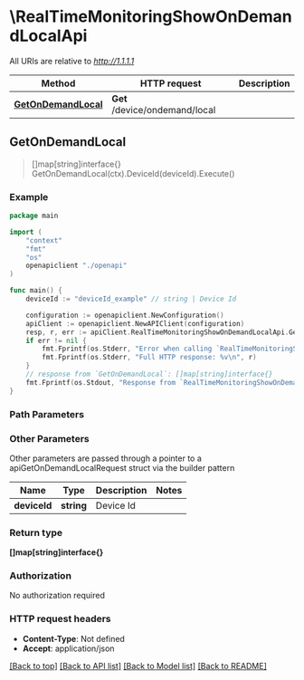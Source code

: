 # \RealTimeMonitoringShowOnDemandLocalApi

All URIs are relative to *http://1.1.1.1*

Method | HTTP request | Description
------------- | ------------- | -------------
[**GetOnDemandLocal**](RealTimeMonitoringShowOnDemandLocalApi.md#GetOnDemandLocal) | **Get** /device/ondemand/local | 



## GetOnDemandLocal

> []map[string]interface{} GetOnDemandLocal(ctx).DeviceId(deviceId).Execute()





### Example

```go
package main

import (
    "context"
    "fmt"
    "os"
    openapiclient "./openapi"
)

func main() {
    deviceId := "deviceId_example" // string | Device Id

    configuration := openapiclient.NewConfiguration()
    apiClient := openapiclient.NewAPIClient(configuration)
    resp, r, err := apiClient.RealTimeMonitoringShowOnDemandLocalApi.GetOnDemandLocal(context.Background()).DeviceId(deviceId).Execute()
    if err != nil {
        fmt.Fprintf(os.Stderr, "Error when calling `RealTimeMonitoringShowOnDemandLocalApi.GetOnDemandLocal``: %v\n", err)
        fmt.Fprintf(os.Stderr, "Full HTTP response: %v\n", r)
    }
    // response from `GetOnDemandLocal`: []map[string]interface{}
    fmt.Fprintf(os.Stdout, "Response from `RealTimeMonitoringShowOnDemandLocalApi.GetOnDemandLocal`: %v\n", resp)
}
```

### Path Parameters



### Other Parameters

Other parameters are passed through a pointer to a apiGetOnDemandLocalRequest struct via the builder pattern


Name | Type | Description  | Notes
------------- | ------------- | ------------- | -------------
 **deviceId** | **string** | Device Id | 

### Return type

**[]map[string]interface{}**

### Authorization

No authorization required

### HTTP request headers

- **Content-Type**: Not defined
- **Accept**: application/json

[[Back to top]](#) [[Back to API list]](../README.md#documentation-for-api-endpoints)
[[Back to Model list]](../README.md#documentation-for-models)
[[Back to README]](../README.md)


